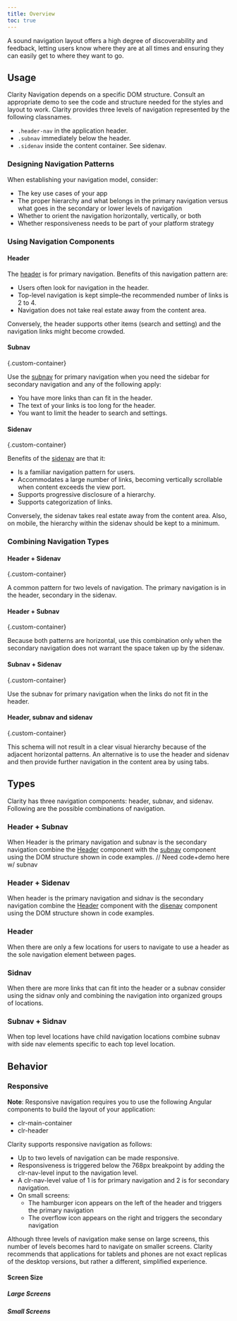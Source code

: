 ```yaml
---
title: Overview
toc: true
---
```


A sound navigation layout offers a high degree of discoverability and feedback, letting users know where they are at all times and ensuring they can easily get to where they want to go.

## Usage

Clarity Navigation depends on a specific DOM structure. Consult an appropriate demo to see the code and structure needed for the styles and layout to work. Clarity provides three levels of navigation represented by the following classnames.

- `.header-nav` in the application header.
- `.subnav` immediately below the header.
- `.sidenav` inside the content container. See sidenav.

### Designing Navigation Patterns

When establishing your navigation model, consider:

- The key use cases of your app
- The proper hierarchy and what belongs in the primary navigation versus what goes in the secondary or lower levels of navigation
- Whether to orient the navigation horizontally, vertically, or both
- Whether responsiveness needs to be part of your platform strategy

### Using Navigation Components

<div class="clr-row">
<div class="clr-col">

#### Header

<ClrImage cds-layout="m-t:md" title="Header navigation pattern" src="/images/foundation/navigation/header.png" />
</div>
<div class="clr-col" cds-layout="m-t:xl">

The <a href="/components/header">header</a> is for primary navigation. Benefits of this navigation pattern are:

- Users often look for navigation in the header.
- Top-level navigation is kept simple–the recommended number of links is 2 to 4.
- Navigation does not take real estate away from the content area.

Conversely, the header supports other items (search and setting) and the navigation links might become crowded.

</div>
</div>

<div class="clr-row">
<div class="clr-col">

#### Subnav

<ClrImage cds-layout="m-t:md" title="Subnav navigation pattern" src="/images/foundation/navigation/subnav.png" />
</div>
<div class="clr-col" cds-layout="m-t:xl">

{.custom-container}

Use the <a href="/components/header/#subnav">subnav</a> for primary navigation when you need the sidebar for secondary navigation and any of the following apply:

- You have more links than can fit in the header.
- The text of your links is too long for the header.
- You want to limit the header to search and settings.

</div>
</div>

<div class="clr-row">
<div class="clr-col">

#### Sidenav

<ClrImage cds-layout="m-t:md" title="Sidenav navigation pattern" src="/images/foundation/navigation/sidenav.png" />
</div>
<div class="clr-col" cds-layout="m-t:xl">

{.custom-container}

Benefits of the <a href="/components/header/#sidenav">sidenav</a> are that it:

- Is a familiar navigation pattern for users.
- Accommodates a large number of links, becoming vertically scrollable when content exceeds the view port.
- Supports progressive disclosure of a hierarchy.
- Supports categorization of links.

Conversely, the sidenav takes real estate away from the content area. Also, on mobile, the hierarchy within the sidenav should be kept to a minimum.

</div>
</div>

### Combining Navigation Types

<div class="clr-row">
<div class="clr-col">

#### Header + Sidenav

<ClrImage cds-layout="m-t:md" title="Header + Sidenav navigation pattern" src="/images/foundation/navigation/header_sidenav.png" />
</div>
<div class="clr-col" cds-layout="m-t:xl">

{.custom-container}

A common pattern for two levels of navigation. The primary navigation is in the header, secondary in the sidenav.

</div>
</div>

<div class="clr-row">
<div class="clr-col">

#### Header + Subnav

<ClrImage cds-layout="m-t:md" title="Header + Subnav navigation pattern" src="/images/foundation/navigation/header_subnav.png" />
</div>
<div class="clr-col" cds-layout="m-t:xl">

{.custom-container}

Because both patterns are horizontal, use this combination only when the secondary navigation does not warrant the space taken up by the sidenav.

</div>
</div>

<div class="clr-row">
<div class="clr-col">

#### Subnav + Sidenav

<ClrImage cds-layout="m-t:md" title="Subnav + Sidenav navigation pattern" src="/images/foundation/navigation/subnav_sidenav.png" />
</div>
<div class="clr-col" cds-layout="m-t:xl">

{.custom-container}

Use the subnav for primary navigation when the links do not fit in the header.

</div>
</div>

<div class="clr-row">
<div class="clr-col">

#### Header, subnav and sidenav

<ClrImage cds-layout="m-t:md" title="Header, subnav and sidenav navigation pattern" src="/images/foundation/navigation/header_subnav_sidenav.png" />
</div>
<div class="clr-col" cds-layout="m-t:xl">

{.custom-container}

This schema will not result in a clear visual hierarchy because of the adjacent horizontal patterns. An alternative is to use the header and sidenav and then provide further navigation in the content area by using tabs.

</div>
</div>

## Types

Clarity has three navigation components: header, subnav, and sidenav. Following are the possible combinations of navigation.

### Header + Subnav

When Header is the primary navigation and subnav is the secondary navigation combine the [Header](/component/header) component with the [subnav](/components/header/#subnav) component using the DOM structure shown in code examples.
// Need code+demo here w/ subnav
<doc-demo src="/demos/navigation/header-subnav-ng.html" demo="/demos/navigation/header-subnav-css.html" />

### Header + Sidenav

When header is the primary navigation and sidnav is the secondary navigation combine the [Header](/component/header) component with the [disenav](/components/header/#sidenav) component using the DOM structure shown in code examples.
<doc-demo src="/demos/navigation/header-sidenav-ng.html" demo="/demos/navigation/header-sidenav-css.html" />

### Header

When there are only a few locations for users to navigate to use a header as the sole navigation element between pages.
<doc-demo src="/demos/navigation/header-ng.html" demo="/demos/navigation/header-css.html" />

### Sidnav

When there are more links that can fit into the header or a subnav consider using the sidnav only and combining the navigation into organized groups of locations.

<doc-demo src="/demos/navigation/sidenav-ng.html" demo="/demos/navigation/sidenav-css.html" />

### Subnav + Sidnav

When top level locations have child navigation locations combine subnav with side nav elements specific to each top level location.
<doc-demo src="/demos/navigation/subnav-sidenav-ng.html" demo="/demos/navigation/subnav-sidenav-css.html" />

## Behavior

### Responsive

**Note**: Responsive navigation requires you to use the following Angular components to build the layout of your application:

- clr-main-container
- clr-header

Clarity supports responsive navigation as follows:

- Up to two levels of navigation can be made responsive.
- Responsiveness is triggered below the 768px breakpoint by adding the clr-nav-level input to the navigation level.
- A clr-nav-level value of 1 is for primary navigation and 2 is for secondary navigation.
- On small screens:
  - The hamburger icon appears on the left of the header and triggers the primary navigation
  - The overflow icon appears on the right and triggers the secondary navigation

<cds-alert-group status="warning" type="default">
<cds-alert>Although three levels of navigation make sense on large screens, this number of levels becomes hard to navigate on smaller screens. Clarity recommends that applications for tablets and phones are not exact replicas of the desktop versions, but rather a different, simplified experience.</cds-alert>
</cds-alert-group>

#### Screen Size

##### Large Screens

<ClrImage cds-layout="m-t:md" title="Large Screen Navigation" src="/images/foundation/navigation/header_sidenav_large.png" />

##### Small Screens

<div class="clr-row">
<div class="clr-col">

<DocVideo src="/images/foundation/navigation/navLevel1.mp4" :width="468" :autoplay="true"></DocVideo>

<doc-demo src="/demos/navigation/nav-1-css.html" />
</div>
<div class="clr-col">

<DocVideo src="/images/foundation/navigation/navLevel2.mp4" :width="468" :autoplay="true"></DocVideo>
<doc-demo src="/demos/navigation/nav-2-css.html" />

</div>
</div>
